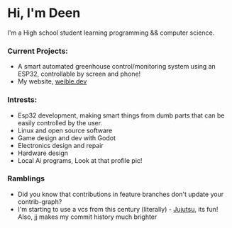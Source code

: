 # Hi, I'm Deen

I'm a High school student learning programming && computer science.

### Current Projects:

- A smart automated greenhouse control/monitoring system using an ESP32, controllable by screen and phone!
- My website, [weible.dev](https://weible.dev)

### Intrests:

- Esp32 development, making smart things from dumb parts that can be easily controlled by the user.
- Linux and open source software
- Game design and dev with Godot
- Electronics design and repair
- Hardware design
- Local Ai programs, Look at that profile pic!

### Ramblings
- Did you know that contributions in feature branches don't update your contrib-graph? 
- I'm starting to use a vcs from this century (literally) - [Jujutsu](https://github.com/jj-vcs/jj), its fun! Also, jj makes my commit history much brighter
